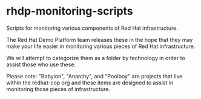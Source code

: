 # rhdp-monitoring-scripts
Scripts for monitoring various components of Red Hat infrastructure.

The Red Hat Demo Platform team releases these in the hope that they may make your life easier in monitoring various pieces of Red Hat infrastructure.

We will attempt to categorize them as a folder by technology in order to assist those who use these.

Please note: "Babylon", "Anarchy", and "Poolboy" are projects that live within the redhat-cop org and these items are designed to assist in monitoring those pieces of infrastructure.
